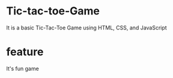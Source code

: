 # Tic-tac-toe-Game
It is a basic Tic-Tac-Toe Game using  HTML, CSS, and JavaScript
# feature 
It's fun game
